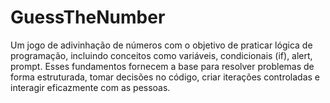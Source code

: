 # GuessTheNumber

Um jogo de adivinhação de números com o objetivo de praticar lógica de programação, incluindo conceitos como variáveis, condicionais (if), alert, prompt. Esses fundamentos fornecem a base para resolver problemas de forma estruturada, tomar decisões no código, criar iterações controladas e interagir eficazmente com as pessoas.
